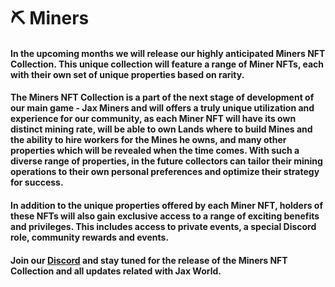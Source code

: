 # ⛏ Miners

#### In the upcoming months we will release  our highly anticipated Miners NFT Collection. This unique collection will feature a range of Miner NFTs, each with their own set of unique properties based on rarity.

#### The Miners NFT Collection is a part of the next stage of development of our main game - Jax Miners and will offers a truly unique utilization and experience for our community, as each Miner NFT will have its own distinct mining rate, will be able to own Lands where to build Mines and the ability to hire workers for the Mines he owns, and many other properties which will be revealed when the time comes. With such a diverse range of properties, in the future collectors can tailor their mining operations to their own personal preferences and optimize their strategy for success.

#### In addition to the unique properties offered by each Miner NFT, holders of these NFTs will also gain exclusive access to a range of exciting benefits and privileges. This includes access to private events, a special Discord role, community rewards and events.

#### Join our [Discord](https://discord.com/invite/dPNE6fK4S4) and stay tuned for the release of the Miners NFT Collection and all updates related with Jax World.
